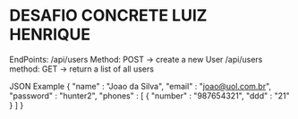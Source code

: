 # DESAFIO CONCRETE LUIZ HENRIQUE

EndPoints:
/api/users Method: POST -> create a new User
/api/users method: GET -> return a list of all users 

JSON Example 
{
  "name" : "Joao da Silva",
  "email" : "joao@uol.com.br",
  "password" : "hunter2",
  "phones" : [
    {
      "number" : "987654321",
      "ddd" : "21"
    }
  ]
}   
	  	  
	  	  
